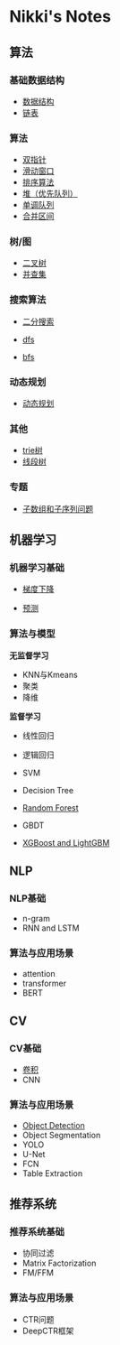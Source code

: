 # Nikki's Notes

## 算法

### 基础数据结构

+ [数据结构](algorithm/data_structures.md)
+ [链表](algorithm/linked_list.md)

### 算法

+ [双指针](algorithm/double_pointers.md)
+ [滑动窗口](algorithm/sliding_windows.md)
+ [排序算法](algorithm/sort.md)
+ [堆（优先队列）](algorithm/heap.md)
+ [单调队列](algorithm/)
+ [合并区间](algorithm/merge_intervals.md)

### 树/图

+ [二叉树](algorithm/tree.md)
+ [并查集](algorithm/)

### 搜索算法

+ [二分搜索](algorithm/bisect.md)

+ [dfs](algorithm/dfs.md)
+ [bfs](algorithm/bfs.md)

### 动态规划

+ [动态规划](algorithm/dp.md)

### 其他

+ [trie树](algorithm/trie_tree.md)
+ [线段树](algorithm/segment_tree.md)

### 专题

+ [子数组和子序列问题](algorithm/sub_array.md)

## 机器学习
### **机器学习基础**

- [梯度下降](ml/gd.md)

- [预测](ml/predictions.md)

### **算法与模型**

**无监督学习**

- KNN与Kmeans
- 聚类
- 降维

**监督学习**

- 线性回归
- 逻辑回归
- SVM
- Decision Tree
- [Random Forest](ml/rf.md)
- GBDT

- [XGBoost and LightGBM](ml/LGBM.md)

## NLP

### **NLP基础**

- n-gram
- RNN and LSTM

### **算法与应用场景**

- attention
- transformer
- BERT

## CV

### **CV基础**

- [卷积](ml/convolution.md)
- CNN

### **算法与应用场景**

- [Object Detection](ml/object_detection.md)
- Object Segmentation
- YOLO
- U-Net
- FCN
- Table Extraction



## 推荐系统

### **推荐系统基础**

- 协同过滤
- Matrix Factorization
- FM/FFM

### **算法与应用场景**

- CTR问题
- DeepCTR框架